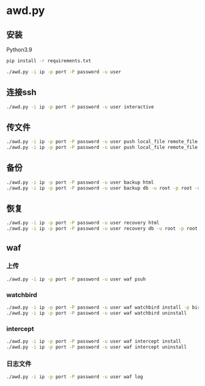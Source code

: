 # awd.py
## 安装

Python3.9

```sh
pip install -r requirements.txt
```


```sh
./awd.py -i ip -p port -P password -u user
```

## 连接ssh

```sh
./awd.py -i ip -p port -P password -u user interactive
```

## 传文件

```sh
./awd.py -i ip -p port -P password -u user push local_file remote_file
./awd.py -i ip -p port -P password -u user push local_file remote_file
```

## 备份

```sh
./awd.py -i ip -p port -P password -u user backup html
./awd.py -i ip -p port -P password -u user backup db -u root -p root -d ctf
```

## 恢复

```sh
./awd.py -i ip -p port -P password -u user recovery html
./awd.py -i ip -p port -P password -u user recovery db -u root -p root -d ctf
```

## waf

### 上传

```sh
./awd.py -i ip -p port -P password -u user waf psuh
```

### watchbird

```sh
./awd.py -i ip -p port -P password -u user waf watchbird install -p birdwatch
./awd.py -i ip -p port -P password -u user waf watchbird uninstall
```

### intercept

```sh
./awd.py -i ip -p port -P password -u user waf intercept install
./awd.py -i ip -p port -P password -u user waf intercept uninstall
```

### 日志文件

```sh
./awd.py -i ip -p port -P password -u user waf log
```
